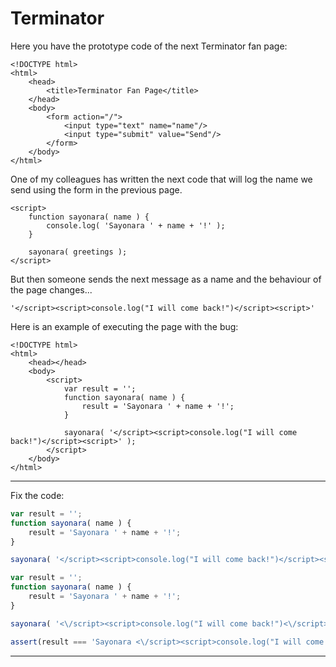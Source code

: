 # Terminator
Here you have the prototype code of the next Terminator fan page:

```
<!DOCTYPE html>
<html>
    <head>
        <title>Terminator Fan Page</title>
    </head>
    <body>
        <form action="/">
            <input type="text" name="name"/>
            <input type="submit" value="Send"/>
        </form>
    </body>
</html>
```
One of my colleagues has written the next code that will log the name we send using the form in the previous page.
```
<script>
    function sayonara( name ) {
        console.log( 'Sayonara ' + name + '!' );
    }

    sayonara( greetings );
</script>
```
But then someone sends the next message as a name and the behaviour of the page changes...
```
'</script><script>console.log("I will come back!")</script><script>'
```

Here is an example of executing the page with the bug:
```
<!DOCTYPE html>
<html>
	<head></head>
	<body>
		<script>
		    var result = '';
			function sayonara( name ) {
				result = 'Sayonara ' + name + '!';
			}

			sayonara( '</script><script>console.log("I will come back!")</script><script>' );
		</script>
	</body>
</html>
```

---
Fix the code:
```js
var result = '';
function sayonara( name ) {
    result = 'Sayonara ' + name + '!';
}

sayonara( '</script><script>console.log("I will come back!")</script><script>' );
```
```js
var result = '';
function sayonara( name ) {
    result = 'Sayonara ' + name + '!';
}

sayonara( '<\/script><script>console.log("I will come back!")<\/script><script>' );
```
```js
assert(result === 'Sayonara <\/script><script>console.log("I will come back!")<\/script><script>!');
```

---
